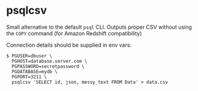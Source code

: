 # psqlcsv

Small alternative to the default `psql` CLI. Outputs proper CSV
without using the `COPY` command (for Amazon Redshift compatibility)

Connection details should be supplied in env vars:

```
$ PGUSER=dbuser \
  PGHOST=database.server.com \
  PGPASSWORD=secretpassword \
  PGDATABASE=mydb \
  PGPORT=3211 \
  psqlcsv 'SELECT id, json, messy_text FROM Data' > data.csv
```
